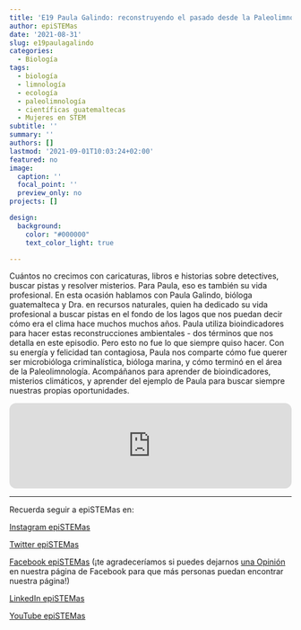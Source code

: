 ```yaml
---
title: 'E19 Paula Galindo: reconstruyendo el pasado desde la Paleolimnología'
author: epiSTEMas
date: '2021-08-31'
slug: e19paulagalindo
categories:
  - Biología
tags:
  - biología
  - limnología
  - ecología
  - paleolimnología
  - científicas guatemaltecas
  - Mujeres en STEM
subtitle: ''
summary: ''
authors: []
lastmod: '2021-09-01T10:03:24+02:00'
featured: no
image:
  caption: ''
  focal_point: ''
  preview_only: no
projects: []

design:
  background:
    color: "#000000"
    text_color_light: true

---
```


Cuántos no crecimos con caricaturas, libros e historias sobre detectives, buscar pistas y resolver misterios. Para Paula, eso es también su vida profesional. En esta ocasión hablamos con Paula Galindo, bióloga guatemalteca y Dra. en recursos naturales, quien ha dedicado su vida profesional a buscar pistas en el fondo de los lagos que nos puedan decir cómo era el clima hace muchos muchos años. Paula utiliza bioindicadores para hacer estas reconstrucciones ambientales - dos términos que nos detalla en este episodio. Pero esto no fue lo que siempre quiso hacer. Con su energía y felicidad tan contagiosa, Paula nos comparte cómo fue querer ser microbióloga criminalística, bióloga marina, y cómo terminó en el área de la Paleolimnología. Acompáñanos para aprender de bioindicadores, misterios climáticos, y aprender del ejemplo de Paula para buscar siempre nuestras propias oportunidades.


<iframe style="border-radius:12px" src="https://open.spotify.com/embed/episode/0skQCfxN3hF3jx3Agdcl8T?utm_source=generator&theme=0" width="100%" height="152" frameBorder="0" allowfullscreen="" allow="autoplay; clipboard-write; encrypted-media; fullscreen; picture-in-picture" loading="lazy"></iframe>

- - - - -

Recuerda seguir a epiSTEMas en:

[Instagram epiSTEMas](https://www.instagram.com/epistemas/)  

[Twitter epiSTEMas](https://twitter.com/epiSTEMas_Pod)

[Facebook epiSTEMas](https://www.facebook.com/epiSTEMasPod) (¡te agradeceríamos si puedes dejarnos [una Opinión](https://www.facebook.com/epiSTEMasPod/reviews/) en nuestra página de Facebook para que más personas puedan encontrar nuestra página!)

[LinkedIn epiSTEMas](https://www.linkedin.com/company/epistemas-podcast/)

[YouTube epiSTEMas](https://www.youtube.com/@epistemaspodcast)